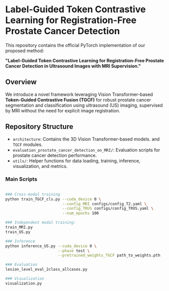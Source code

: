 # Label-Guided Token Contrastive Learning for Registration-Free Prostate Cancer Detection

This repository contains the official PyTorch implementation of our proposed method:

**"Label-Guided Token Contrastive Learning for Registration-Free Prostate Cancer Detection in Ultrasound Images with MRI Supervision."**

## Overview

We introduce a novel framework leveraging Vision Transformer-based **Token-Guided Contrastive Fusion (TGCF)** for robust prostate cancer segmentation and classification using ultrasound (US) imaging, supervised by MRI without the need for explicit image registration.

## Repository Structure

- `architecture`: Contains the 3D Vision Transformer-based models. and `TGCF` modules.
- `evaluation_prostate_cancer_detection_on_MRI/`: Evaluation scripts for prostate cancer detection performance.
- `utils/`: Helper functions for data loading, training, inference, visualization, and metrics.

### Main Scripts
```bash

### Cross-modal training
python train_TGCF_cls.py --cuda_device 0 \
                         --config_MRI configs/config_T2.yaml \
                         --config_TRUS configs/config_TRUS.yaml \
                         --num_epochs 100

### Independent modal training:
train_MRI.py
train_US.py

### Inference
python inference_US.py --cuda_device 0 \
                       --phase test \
                       --pretrained_weights_TGCF path_to_weights.pth

### Evaluation
lesion_level_eval_2class_allcases.py

### Visualization
visualization.py

